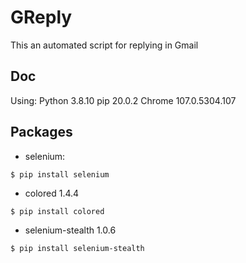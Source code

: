 # GReply
This an automated script for replying in Gmail

## Doc
Using:
	Python 3.8.10
	pip 20.0.2
	Chrome 107.0.5304.107

## Packages
- selenium:
```
$ pip install selenium
```
- colored 1.4.4
```
$ pip install colored
```
- selenium-stealth 1.0.6
```
$ pip install selenium-stealth
```